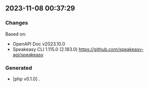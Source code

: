 

## 2023-11-08 00:37:29
### Changes
Based on:
- OpenAPI Doc v2023.10.0 
- Speakeasy CLI 1.115.0 (2.183.0) https://github.com/speakeasy-api/speakeasy
### Generated
- [php v0.1.0] .